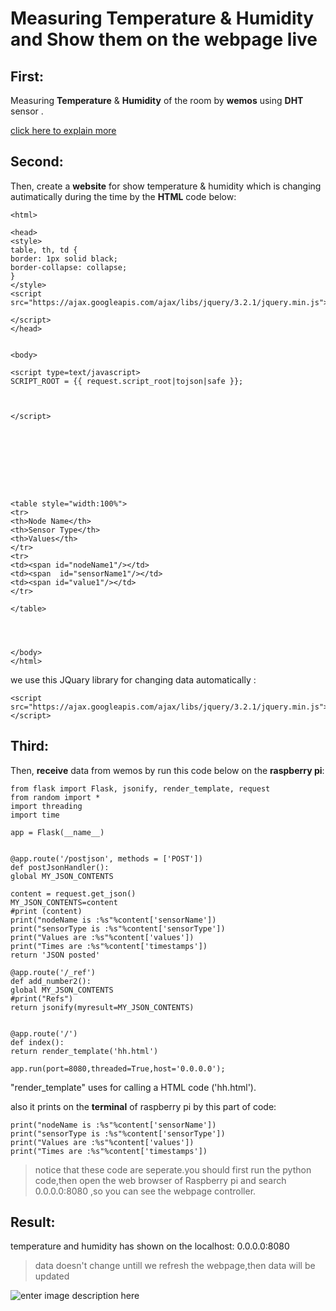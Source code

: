 
# Measuring Temperature &  Humidity and Show them on the webpage live
## First:
Measuring **Temperature** & **Humidity** of the room by **wemos** using **DHT** sensor .

[click here to explain more](https://github.com/pardisghaziamin/Internet-of-Things/tree/master/Raspberry%20pi%20&%20wemos%20D1/storage%20temperature%20as%20a%20csv%20file)

## Second:

Then, create a **website** for show temperature & humidity which is changing autimatically during the time by the **HTML** code below:

    <html>

    <head>
    <style>
    table, th, td {
    border: 1px solid black;
    border-collapse: collapse;
    }
    </style>
    <script src="https://ajax.googleapis.com/ajax/libs/jquery/3.2.1/jquery.min.js">

    </script>
    </head>


    <body>

    <script type=text/javascript>
    SCRIPT_ROOT = {{ request.script_root|tojson|safe }};
  


    </script>









    <table style="width:100%">
    <tr>
    <th>Node Name</th>
    <th>Sensor Type</th> 
    <th>Values</th>
    </tr>
    <tr>
    <td><span id="nodeName1"/></td>
    <td><span  id="sensorName1"/></td>
    <td><span id="value1"/></td>
    </tr>
  
    </table>




    </body>
    </html>

we use  this JQuary library for changing data automatically :

    <script src="https://ajax.googleapis.com/ajax/libs/jquery/3.2.1/jquery.min.js"> </script>

## Third:

 
Then, **receive** data from wemos by run this code below on the **raspberry pi**:

    from flask import Flask, jsonify, render_template, request
    from random import *
    import threading
    import time

    app = Flask(__name__)


    @app.route('/postjson', methods = ['POST'])
    def postJsonHandler():
    global MY_JSON_CONTENTS  

    content = request.get_json()
    MY_JSON_CONTENTS=content
    #print (content)
    print("nodeName is :%s"%content['sensorName'])
    print("sensorType is :%s"%content['sensorType'])
    print("Values are :%s"%content['values'])
    print("Times are :%s"%content['timestamps'])
    return 'JSON posted'

    @app.route('/_ref')
    def add_number2():
    global MY_JSON_CONTENTS
    #print("Refs")
    return jsonify(myresult=MY_JSON_CONTENTS)


    @app.route('/')
    def index():
    return render_template('hh.html')

    app.run(port=8080,threaded=True,host='0.0.0.0');
"render_template" uses for calling a HTML code ('hh.html').


also it prints on the **terminal** of raspberry pi by this part of code:

    print("nodeName is :%s"%content['sensorName'])
    print("sensorType is :%s"%content['sensorType']) 
    print("Values are :%s"%content['values']) 
    print("Times are :%s"%content['timestamps'])


> notice that these code are seperate.you should first run the python code,then open the web browser of Raspberry pi and search 0.0.0.0:8080 ,so you can see the webpage controller.
> 
## Result:

temperature and humidity has shown on the localhost: 0.0.0.0:8080

> data doesn't change untill we refresh the webpage,then data will be updated


![enter image description here](https://lh3.googleusercontent.com/A1ntU8j_bms79hOVKI5XXCIGNASIMtj_jvG0eh-at1wjKeWMJWPM_j4zRkzeg9OBEe1KjB9rZQM "site")
